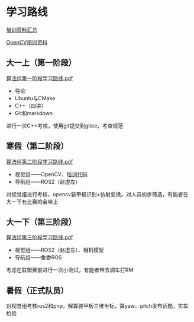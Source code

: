 # 学习路线

[培训资料汇总](https://gitee.com/slime0rimiru0/2026-rm_training)

[OpenCV培训资料](https://gitee.com/slime0rimiru0/opencv_education)

## 大一上（第一阶段）

 [算法组第一阶段学习路线.pdf](算法组第一阶段学习路线.pdf)

- 导论
- Ubuntu与CMake
- C++（四讲）
- Git和markdown

进行一次C++考核，使用git提交到gitee，考查规范

## 寒假（第二阶段）

 [算法组第二阶段学习路线.pdf](算法组第二阶段学习路线.pdf)

- 视觉组——OpenCV，[培训代码](https://gitee.com/slime0rimiru0/opencv_education)
- 导航组——ROS2（赵虚左）

对视觉组进行考核，opencv装甲板识别+仿射变换。对人员初步筛选，有能者在大一下有比赛的会带上

## 大一下（第三阶段）

 [算法组第三阶段学习路线.pdf](算法组第三阶段学习路线.pdf)

- 视觉组——ROS2（赵虚左）、相机模型
- 导航组——鱼香ROS

考虑在联盟赛前进行一次小测试，有能者带去调车打RM

## 暑假（正式队员）

对视觉组考核ros2和pnp，解算装甲板三维坐标，算yaw、pitch发布话题，实车检验

